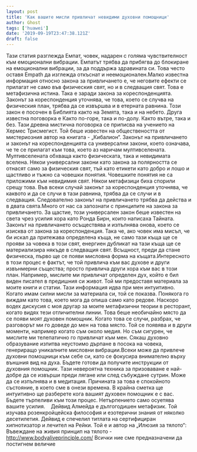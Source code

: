 ```yaml
---
layout: post
title: 'Как вашите мисли привличат невидими духовни помощници'
author: Ghost
tags: ['huawei']
date: '2019-09-19T23:47:38.121Z'
draft: false
---
```


Тази статия разглежда Емпат, човек, надарен с голяма чувствителност към емоционални вибрации. Емпатът трябва да прибягва до блокиране на емоционални вибрации, за да поддържа здравината си. Това често оставя Empath да изглежда откъснат и неемоционален.Малко известна информация относно закона за привличането е, че неговите ефекти се прилагат не само във физическия свят, но и в следващия свят. Това е метафизична истина. Така е заради закона за кореспонденцията. Законът за кореспонденция уточнява, че това, което се случва на физическия план, трябва да се извършва и в етерната равнина. Този закон е посочен в Библията както на Земята, така и на небето. Друга известна поговорка е Както по-горе, така и по-долу. Както вътре, така и без. Тази древна мистична поговорка се приписва на учението на Хермес Трисмегист. Той беше известен на обществеността от мистериозния автор на книгата - „Кибалион“. Законът на привличането и законът на кореспонденцията са универсални закони, което означава, че те се прилагат към това, което аз наричам мултивселената. Мултивселената обхваща както физическата, така и невидимата вселена. Някои универсални закони като закона за полярността се отнасят само за физическия свят, тъй като етикети като добро и лошо и щастливо и тъжно са човешки понятия. Човешките понятия не са приложими към невидимия свят. Някои метафизици биха спорили срещу това. Във всеки случай законът за кореспонденция уточнява, че каквото и да се случи в тази равнина, трябва да се случи и в следващия. Следователно законът на привличането трябва да действа и в двата свята.Много от нас са запознати с принципите на закона за привличането. За щастие, този универсален закон беше известен на света чрез усилия хора като Ронда Бирн, които написаха Тайната. Законът на привличането осъществява и изпълнява онова, което се изисква от закона за кореспонденция. Така че, ако човек има мисъл, че би искал да притежава определена къща, не само тази къща ще се прояви за човека в този свят, енергиен дубликат на тази къща ще се материализира някъде в следващия свят. Всъщност, преди да стане физическа, първо ще се появи мисловна форма на къщата.Интересното в този процес е фактът, че той привлича към вас духове и други извънмерни същества; просто привлича други хора към вас в този план. Например, мислите ми привличат определен дух, който е бил виден писател в предишния си живот. Той ми предоставя материала за моите книги и статии. Тази информация идва при мен интуитивно. Когато имам силни мисли за материала си, той се показва. Понякога го виждам като това, което мога да опиша само като редове. Наскоро водех дискусия с моя другар за моите метафизични теории в ресторант, когато видях тези отличителни линии. Това беше необичайно място да се появи моят духовен помощник. Когато това се случи, разбрах, че разговорът ми го доведе до мен на това място. Той се появява и в други моменти, например когато съм около медия. Но съм сигурен, че мислите ми телепатично го привличат към мен. Сякаш духовно образувание изпитва неустоимо дърпане в посока на човека, генериращо уникалните мисловни вибрации.Всеки може да привлече духовни помощници към себе си, като се фокусира внимателно върху външния вид на духа. Бъдете готови да получите инструкции от духовния помощник. Тази невероятна техника за призоваване е най-добре да се извърши преди лягане или след събуждане сутрин. Може да се изпълнява и в медитация. Причината за това е спокойното състояние, в което сме в онези времена. В крайна сметка ще интуитивно ще разберете кога вашият духовен помощник е с вас. Бъдете търпеливи към този процес. Нетърпението само осуетява вашите усилия.    Дейвид Алмейда е дългогодишен метафизик. Той изучава розенкройцейска философия и езотерични знания от няколко десетилетия. Дейвид е спечелил титлата на сертифициран хипнотизатор и лечител на Рейки. Той е и автор на „Илюзия за тялото“: Въвеждане на живия принцип на тялото - http://www.bodyaliveprinciple.com/ Всички ние сме предназначени да постигнем величие
